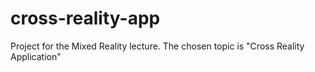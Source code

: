 # cross-reality-app
Project for the Mixed Reality lecture. The chosen topic is "Cross Reality Application"
